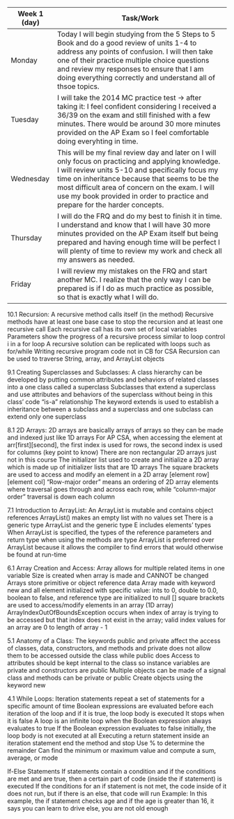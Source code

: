 | Week 1 (day)      | Task/Work | 
| ----------- | ----------- |
| Monday      | Today I will begin studying from the 5 Steps to 5 Book and do a good review of units 1-4 to address any points of confusion. I will then take one of their practice multiple choice questions and review my responses to ensure that I am doing everything correctly and understand all of thsoe topics.       | 
| Tuesday  | I will take the 2014 MC practice test -> after taking it: I feel confident considering I received a 36/39 on the exam and still finished with a few minutes. There would be around 30 more minutes provided on the AP Exam so I feel comfortable  doing everyhting in time.      |
| Wednesday       | This will be my final review day and later on I will only focus on practicing and applying knowledge. I will review units 5-10 and specifically focus my time on inheritance because that seems to be the most difficult area of concern on the exam. I will use my book provided in order to practice and prepare for the harder concepts.     |
| Thursday | I will do the FRQ and do my best to finish it in time. I understand and know that I will have 30 more minutes provided on the AP Exam itself but being prepared and having enough time will be perfect I will plenty of time to review my work and check all my answers as needed.    |
| Friday   |I will review my mistakes on the FRQ and start another MC. I realize that the only way I can be prepared is if I do as much practice as possible, so that is exactly what I will do. |

10.1 Recursion:
A recursive method calls itself (in the method)
Recursive methods have at least one base case to stop the recursion and at least one recursive call
Each recursive call has its own set of local variables
Parameters show the progress of a recursive process similar to loop control i in a for loop
A recursive solution can be replicated with loops such as for/while
Writing recursive program code not in CB for CSA
Recursion can be used to traverse String, array, and ArrayList objects

9.1 Creating Superclasses and Subclasses:
A class hierarchy can be developed by putting common attributes and behaviors of related classes into a one class called a superclass
Subclasses that extend a superclass and use attributes and behaviors of the superclass without being in this class’ code
“is-a” relationship 
The keyword extends is used to establish a inheritance between a subclass and a superclass and one subclass can extend only one superclass

8.1 2D Arrays:
2D arrays are basically arrays of arrays so they can be made and indexed just like 1D arrays
For AP CSA, when accessing the element at arr[first][second], the first index is used for rows, the second index is used for columns (key point to know)
There are non rectangular 2D arrays just not in this course
The initializer list used to create and initialize a 2D array which is made up of initializer lists that are 1D arrays
The square brackets are used to access and modify an element in a 2D array           [element row][element col]
“Row-major order” means an ordering of 2D array elements where traversal goes through and across each row, while “column-major order” traversal is down each column

7.1 Introduction to ArrayList:
An ArrayList is mutable and contains object references
ArrayList() makes an empty list with no values set
There is a generic type ArrayList and the generic type E includes elements’ types
When ArrayList is specified, the types of the reference parameters and return type when using the methods are type
ArrayList is preferred over ArrayList because it allows the compiler to find errors that would otherwise be found at run-time 

6.1 Array Creation and Access:
Array allows for multiple related items in one variable
Size is created when array is made and CANNOT be changed
Arrays store primitive or object reference data
Array made with keyword new and all element initialized with specific value: ints to 0, double to 0.0, boolean to false, and reference type are initialized to null
[] square brackets are used to access/modify elements in an array (1D array)
ArrayIndexOutOfBoundsException occurs when index of array is trying to be accessed but that index does not exist in the array; valid index values for an array are 0 to length of array - 1

5.1 Anatomy of a Class:
The keywords public and private affect the access of classes, data, constructors, and methods and private does not allow them to be accessed outside the class while public does
Access to attributes should be kept internal to the class so instance variables are private and constructors are public
Multiple objects can be made of a signal class and methods can be private or public 
Create objects using the keyword new

4.1 While Loops:
Iteration statements repeat a set of statements for a specific amount of time 
Boolean expressions are evaluated before each iteration of the loop and if it is true, the loop body is executed
It stops when it is false 
A loop is an infinite loop when the Boolean expression always evaluates to true
If the Boolean expression evaluates to false initially, the loop body is not executed at all
Executing a return statement inside an iteration statement end the method and stop
Use % to determine the remainder
Can find the minimum or maximum value and compute a sum, average, or mode

If-Else Statements
If statements contain a condition and if the conditions are met and are true, then a certain part of code (inside the if statement) is executed
If the conditions for an if statement is not met, the code inside of it does not run, but if there is an else, that code will run
Example: In this example, the if statement checks age and if the age is greater than 16, it says you can learn to drive   else, you are not old enough

